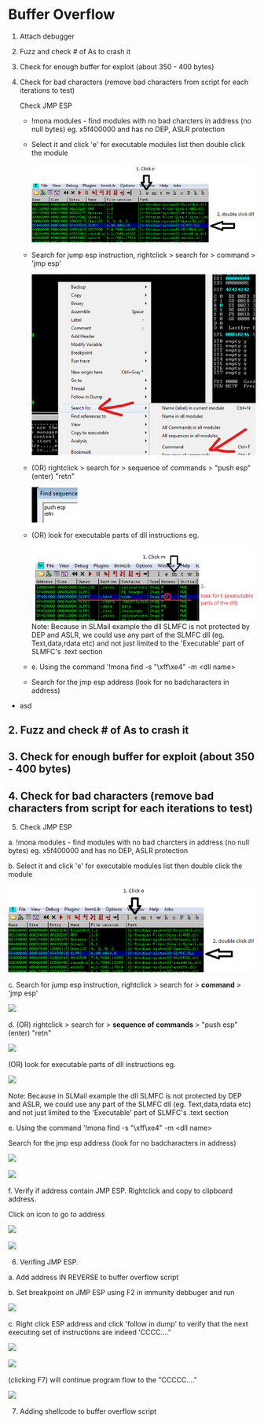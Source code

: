 # Buffer Overflow

1. Attach debugger
2. Fuzz and check \# of As to crash it
3. Check for enough buffer for exploit \(about 350 - 400 bytes\)
4. Check for bad characters \(remove bad characters from script for each iterations to test\)

   Check JMP ESP

   * !mona modules - find modules with no bad charcters in address \(no null bytes\) eg. x5f400000 and has no DEP, ASLR protection
   * Select it and click 'e' for executable modules list then double click the module

     ![](.gitbook/assets/image%20%289%29.png)

   * Search for jump esp instruction, rightclick &gt; search for &gt; command &gt; 'jmp esp'

     ![](.gitbook/assets/image%20%282%29.png)

   * \(OR\) rightclick &gt; search for &gt; sequence of commands &gt; "push esp" \(enter\) "retn" 

     ![](.gitbook/assets/image%20%283%29.png)

   * \(OR\) look for executable parts of dll instructions eg. 

     ![](.gitbook/assets/image%20%2815%29.png)Note: Because in SLMail example the dll SLMFC is not protected by DEP and ASLR, we could use any part of the SLMFC dll \(eg. Text,data,rdata etc\) and not just limited to the 'Executable' part of SLMFC's .text section

   * e. Using the command '!mona find -s "\xff\xe4" -m &lt;dll name&gt;
   * Search for the jmp esp address \(look for no badcharacters in address\)

* asd 

## 2.  Fuzz and check \# of As to crash it

## 3.  Check for enough buffer for exploit \(about 350 - 400 bytes\)

## 4.  Check for bad characters \(remove bad characters from script for each iterations to test\)

5.  Check JMP ESP

a.  !mona modules - find modules with no bad charcters in address \(no null bytes\) eg. x5f400000 and has no DEP, ASLR protection

b.  Select it and click 'e' for executable modules list then double click the module



![](.gitbook/assets/image%20%2810%29.png)

c.  Search for jump esp instruction, rightclick &gt; search for &gt; **command** &gt; 'jmp esp'

![](file:///C:/Users/edmun/AppData/Local/Temp/msohtmlclip1/01/clip_image003.png)

d.  \(OR\) rightclick &gt; search for &gt; **sequence of commands** &gt; "push esp" \(enter\) "retn"

![](file:///C:/Users/edmun/AppData/Local/Temp/msohtmlclip1/01/clip_image004.png)

\(OR\) look for executable parts of dll instructions eg.

![](file:///C:/Users/edmun/AppData/Local/Temp/msohtmlclip1/01/clip_image005.png)

Note: Because in SLMail example the dll SLMFC is not protected by DEP and ASLR, we could use any part of the SLMFC dll \(eg. Text,data,rdata etc\) and not just limited to the 'Executable' part of SLMFC's .text section

e.  Using the command '!mona find -s "\xff\xe4" -m &lt;dll name&gt;

Search for the jmp esp address \(look for no badcharacters in address\)

![](file:///C:/Users/edmun/AppData/Local/Temp/msohtmlclip1/01/clip_image007.jpg)

![](file:///C:/Users/edmun/AppData/Local/Temp/msohtmlclip1/01/clip_image008.png)

f.  Verify if address contain JMP ESP. Rightclick and copy to clipboard address.

Click on icon to go to address

![](file:///C:/Users/edmun/AppData/Local/Temp/msohtmlclip1/01/clip_image009.png)

![](file:///C:/Users/edmun/AppData/Local/Temp/msohtmlclip1/01/clip_image010.png)

6.  Verifing JMP ESP.

a.  Add address IN REVERSE to buffer overflow script

b.  Set breakpoint on JMP ESP using F2 in immunity debbuger and run

![](file:///C:/Users/edmun/AppData/Local/Temp/msohtmlclip1/01/clip_image011.png)

c.  Right click ESP address and click 'follow in dump' to verify that the next executing set of instructions are indeed 'CCCC…."

![](file:///C:/Users/edmun/AppData/Local/Temp/msohtmlclip1/01/clip_image012.png)

![](file:///C:/Users/edmun/AppData/Local/Temp/msohtmlclip1/01/clip_image013.png)

\(clicking F7\) will continue program flow to the "CCCCC…."

![](file:///C:/Users/edmun/AppData/Local/Temp/msohtmlclip1/01/clip_image014.png)

7.  Adding shellcode to buffer overflow script

